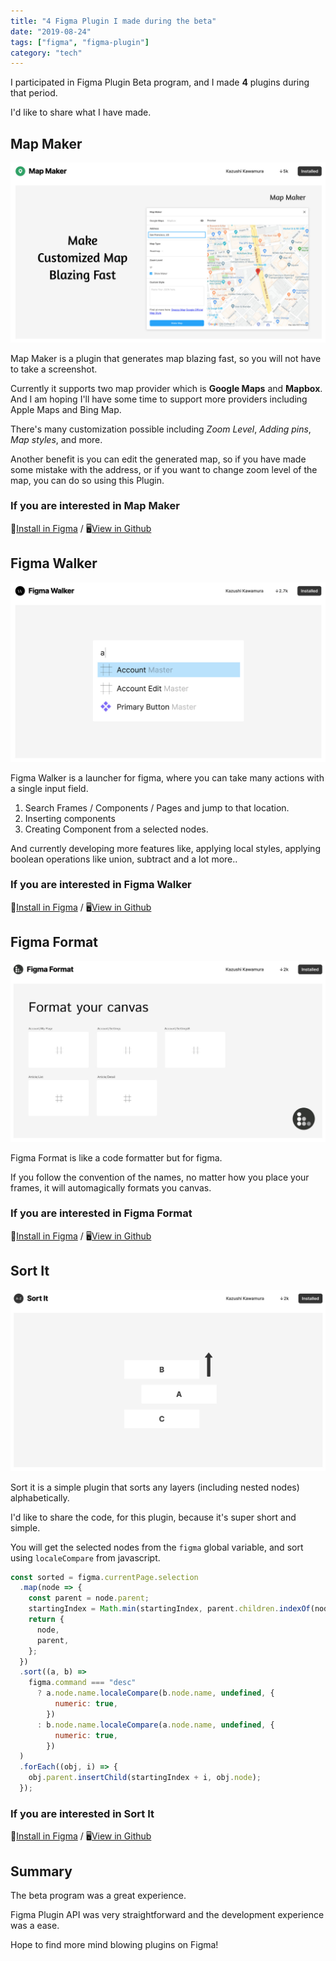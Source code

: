 ```yaml
---
title: "4 Figma Plugin I made during the beta"
date: "2019-08-24"
tags: ["figma", "figma-plugin"]
category: "tech"
---
```


I participated in Figma Plugin Beta program, and I made **4** plugins during that period.

I'd like to share what I have made.

## Map Maker

![figma-map-maker](./figma-map-maker.jpg)

Map Maker is a plugin that generates map blazing fast, so you will not have to take a screenshot.

Currently it supports two map provider which is **Google Maps** and **Mapbox**. And I am hoping I'll have some time to support more providers including Apple Maps and Bing Map.

There's many customization possible including _Zoom Level_, _Adding pins_, _Map styles_, and more.

Another benefit is you can edit the generated map, so if you have made some mistake with the address, or if you want to change zoom level of the map, you can do so using this Plugin.

### If you are interested in Map Maker

🔗[Install in Figma](https://www.figma.com/c/plugin/731312569747199418/Map-Maker) / 🖥[View in Github](https://github.com/kawamurakazushi/figma-map-maker)

## Figma Walker

![figma-walker](./figma-walker.jpg)

Figma Walker is a launcher for figma, where you can take many actions with a single input field.

1. Search Frames / Components / Pages and jump to that location.
1. Inserting components
1. Creating Component from a selected nodes.

And currently developing more features like, applying local styles, applying boolean operations like union, subtract and a lot more..

### If you are interested in Figma Walker

🔗[Install in Figma](https://www.figma.com/c/plugin/732773762837487095/Figma-Walker) / 🖥[View in Github](https://github.com/kawamurakazushi/figma-walker)

## Figma Format

![figma-format](./figma-format.jpg)

Figma Format is like a code formatter but for figma.

If you follow the convention of the names, no matter how you place your frames, it will automagically formats you canvas.

### If you are interested in Figma Format

🔗[Install in Figma](https://www.figma.com/c/plugin/732774680197470712/Figma-Format) / 🖥[View in Github](https://github.com/kawamurakazushi/figma-format)

## Sort It

![figma-sort-it](./figma-sort-it.jpg)

Sort it is a simple plugin that sorts any layers (including nested nodes) alphabetically.

I'd like to share the code, for this plugin, because it's super short and simple.

You will get the selected nodes from the `figma` global variable, and sort using `localeCompare` from javascript.

```javascript
const sorted = figma.currentPage.selection
  .map(node => {
    const parent = node.parent;
    startingIndex = Math.min(startingIndex, parent.children.indexOf(node));
    return {
      node,
      parent,
    };
  })
  .sort((a, b) =>
    figma.command === "desc"
      ? a.node.name.localeCompare(b.node.name, undefined, {
          numeric: true,
        })
      : b.node.name.localeCompare(a.node.name, undefined, {
          numeric: true,
        })
  )
  .forEach((obj, i) => {
    obj.parent.insertChild(startingIndex + i, obj.node);
  });
```

### If you are interested in Sort It

🔗[Install in Figma](https://www.figma.com/c/plugin/731324768889901500/Sort-It) / 🖥[View in Github](https://github.com/kawamurakazushi/figma-sort-it)

## Summary

The beta program was a great experience.

Figma Plugin API was very straightforward and the development experience was a ease.

Hope to find more mind blowing plugins on Figma!

